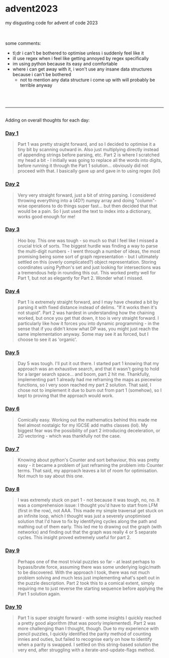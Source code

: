 # advent2023
my disgusting code for advent of code 2023
<br><br><br>

some comments:
 - tl;dr i can't be bothered to optimise unless i suddenly feel like it
 - ill use regex when i feel like getting annoyed by regex specifically
 - im using python because its easy and comfortable
 - where i can get away with it, i won't use any insane data structures because i can't be bothered
   - not to mention any data structure i come up with will probably be terrible anyway

<br>
<br>

---

<br>
Adding on overall thoughts for each day:

### <u>Day 1</u>
> Part 1 was pretty straight forward, and so I decided to optimise it a tiny bit by scanning outward in. Also just multiplying directly instead of appending strings before parsing, etc. Part 2 is where I scratched my head a bit - I initially was going to replace all the words into digits, before running it through the Part 1 solution... obviously did not proceed with that. I basically gave up and gave in to using regex (lol)

### <u>Day 2</u>
> Very very straight forward, just a bit of string parsing. I considered throwing everything into a (4D?) numpy array and doing "column"-wise operations to do things super fast... but then decided that that would be a pain. So I just used the text to index into a dictionary, works good enough for me!

### <u>Day 3</u>
> Hoo boy. This one was tough - so much so that I feel like I missed a crucial trick of sorts. The biggest hurdle was finding a way to parse the multi-digit numbers - I went through a number of ideas, the most promising being some sort of graph representation - but I ultimately settled on this (overly complicated?) object representation. Storing coordinates using Python's set and just looking for intersections was a tremendous help in rounding this out. This worked pretty well for Part 1, but not as elegantly for Part 2. Wonder what I missed.

### <u>Day 4</u>
> Part 1 is extremely straight forward, and I may have cheated a bit by parsing it with fixed distance instead of delims. "If it works then it's not stupid". Part 2 was hardest in understanding how the chaining worked, but once you get that down, it too is very straight forward. I particularly like how it forces you into dynamic programming - in the sense that if you didn't know what DP was, you might just reach the same implementation anyway. Some may see it as forced, but I choose to see it as 'organic'.

### <u>Day 5</u>
> Day 5 was tough. I'll put it out there. I started part 1 knowing that my approach was an exhaustive search, and that it wasn't going to hold for a larger search space... and boom, part 2 hit me. Thankfully, implementing part 1 already had me reframing the maps as piecewise functions, so I very soon reached my part 2 solution. That said, I chose not to implement it due to burn out from part 1 (somehow), so I kept to proving that the approach would work.

### <u>Day 6</u>
> Comically easy. Working out the mathematics behind this made me feel almost nostalgic for my IGCSE add maths classes (lol). My biggest fear was the possibility of part 2 introducing deceleration, or 2D vectoring - which was thankfully not the case.

### <u>Day 7</u>
> Knowing about python's Counter and sort behaviour, this was pretty easy - it became a problem of just reframing the problem into Counter terms. That said, my approach leaves a lot of room for optimisation. Not much to say about this one.

### <u>Day 8</u>
> I was extremely stuck on part 1 - not because it was tough, no, no. It was a comprehension issue: I thought you'd have to start from LFM (first in the row), not AAA. This made my simple traversal get stuck on an infinite loop, which I thought was just a severely unoptimised solution that I'd have to fix by identifying cycles along the path and mathing out of them early. This led me to drawing out the graph (with networkx) and finding out that the graph was really 4 or 5 separate cycles. This insight proved extremely useful for part 2.

### <u>Day 9</u>
> Perhaps one of the most trivial puzzles so far - at least perhaps to bypass/brute force, assuming there was some underlying logic/math to be discovered. With the approach I took, there was not much problem solving and much less just implementing what's spelt out in the puzzle description. Part 2 took this to a comical extent, simply requiring me to just reverse the starting sequence before applying the Part 1 solution again.

### <u>Day 10</u>
> Part 1 is super straight forward - with some insights I quickly reached a pretty good algorithm (that was poorly implemented). Part 2 was more challenging than I thought, though. Due to my experience with pencil puzzles, I quickly identified the parity method of counting innies and outies, but failed to recognise early on how to identify when a parity is swapped. I settled on this string-based solution the very end, after struggling with a iterate-and-update-flags method.